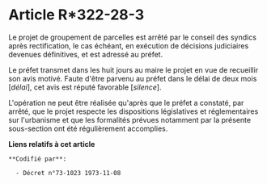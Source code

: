 # Article R*322-28-3

Le projet de groupement de parcelles est arrêté par le conseil des syndics après rectification, le cas échéant, en exécution
de décisions judiciaires devenues définitives, et est adressé au préfet.

Le préfet transmet dans les huit jours au maire le projet en vue de recueillir son avis motivé. Faute d'être parvenu au
préfet dans le délai de deux mois [*délai*], cet avis est réputé favorable [*silence*].

L'opération ne peut être réalisée qu'après que le préfet a constaté, par arrêté, que le projet respecte les dispositions
législatives et réglementaires sur l'urbanisme et que les formalités prévues notamment par la présente sous-section ont été
régulièrement accomplies.

**Liens relatifs à cet article**

	**Codifié par**:

	  - Décret n°73-1023 1973-11-08
